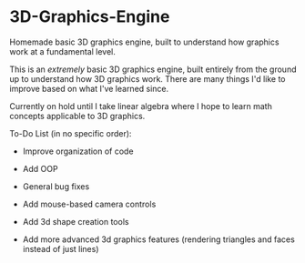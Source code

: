 # 3D-Graphics-Engine
Homemade basic 3D graphics engine, built to understand how graphics work at a fundamental level.

This is an *extremely* basic 3D graphics engine, built entirely from the ground up to understand how 3D graphics work. There are many things I'd like to improve based on what I've learned since.

Currently on hold until I take linear algebra where I hope to learn math concepts applicable to 3D graphics.



To-Do List (in no specific order):

- Improve organization of code

- Add OOP

- General bug fixes

- Add mouse-based camera controls

- Add 3d shape creation tools

- Add more advanced 3d graphics features (rendering triangles and faces instead of just lines)